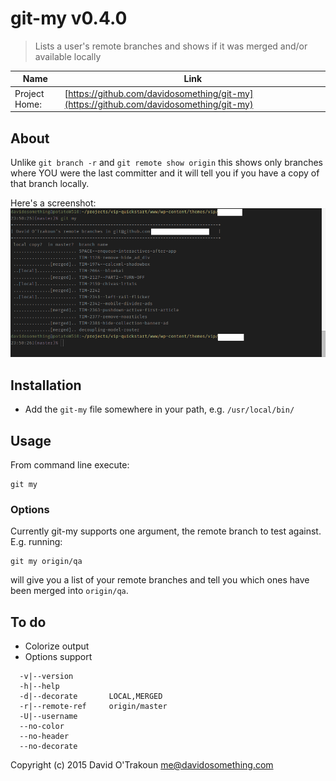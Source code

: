 # git-my v0.4.0

> Lists a user's remote branches and shows if it was merged and/or available
> locally

| Name | Link |
| ---- | ---- |
| Project Home: | [https://github.com/davidosomething/git-my](https://github.com/davidosomething/git-my)

## About

Unlike `git branch -r` and `git remote show origin` this shows only branches
where YOU were the last committer and it will tell you if you have a copy of
that branch locally.

Here's a screenshot:
![Example output](https://raw.githubusercontent.com/davidosomething/git-my/docs/screenshot.png)

## Installation

- Add the `git-my` file somewhere in your path, e.g. `/usr/local/bin/`

## Usage

From command line execute:

```
git my
```

### Options

Currently git-my supports one argument, the remote branch to test against. E.g.
running:

```
git my origin/qa
```

will give you a list of your remote branches and tell you which ones have been
merged into `origin/qa`.

## To do

- Colorize output
- Options support

```
  -v|--version
  -h|--help
  -d|--decorate       LOCAL,MERGED
  -r|--remote-ref     origin/master
  -U|--username
  --no-color
  --no-header
  --no-decorate
```


Copyright (c) 2015 David O'Trakoun <me@davidosomething.com>

